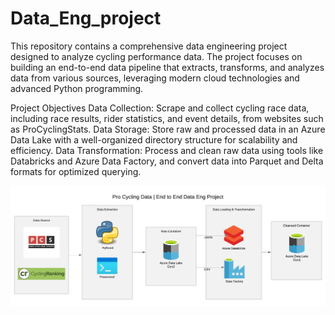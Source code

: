 # Data_Eng_project
This repository contains a comprehensive data engineering project designed to analyze cycling performance data. The project focuses on building an end-to-end data pipeline that extracts, transforms, and analyzes data from various sources, leveraging modern cloud technologies and advanced Python programming.

Project Objectives
Data Collection: Scrape and collect cycling race data, including race results, rider statistics, and event details, from websites such as ProCyclingStats.
Data Storage: Store raw and processed data in an Azure Data Lake with a well-organized directory structure for scalability and efficiency.
Data Transformation: Process and clean raw data using tools like Databricks and Azure Data Factory, and convert data into Parquet and Delta formats for optimized querying.

![Pipeline Schema](https://github.com/mahdi1994/Data_Eng_project/blob/dev/images/Schema.png)
